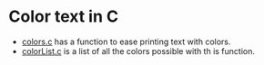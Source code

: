 # Color text in C
- [colors.c](https://github.com/DeetSteve00/a/blob/main/colors.c "colors.c") has a function to ease printing text with colors.
- [colorList.c](https://github.com/DeetSteve00/a/blob/main/colors.c "colorList.c") is a list of all the colors possible with th is function.
